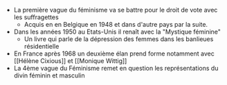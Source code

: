 - La première vague du féminisme va se battre pour le droit de vote avec les suffragettes
	- Acquis en en Belgique en 1948 et dans d'autre pays par la suite.
- Dans les années 1950 au Etats-Unis il renaît avec la "Mystique féminine"
	- Un livre qui parle de la dépression des femmes dans les banlieues résidentielle
- En France après 1968 un deuxième élan prend forme notamment avec [[Hélène Cixious]] et [[Monique Wittig]]
- La 4ème vague du Féminisme remet en question les représentations du divin féminin et masculin